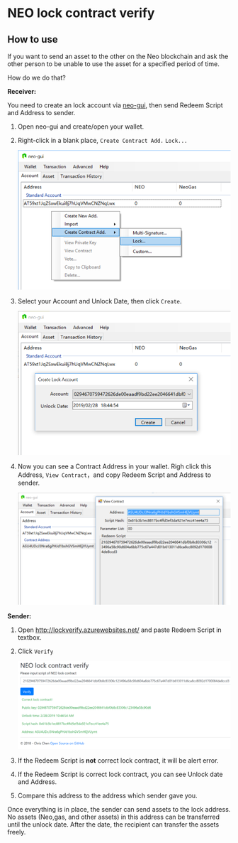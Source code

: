 # NEO lock contract verify

## How to use

If you want to send an asset to the other on the Neo blockchain and ask the other person to be unable to use the asset for a specified period of time.

How do we do that?

**Receiver:**

You need to create an lock account via [neo-gui](https://neo.org/download), then send Redeem Script and Address to sender.

1. Open neo-gui and create/open your wallet.

2. Right-click in a blank place, `Create Contract Add.` `Lock...`

   ![](Images/a.png)

3. Select your Account and Unlock Date, then click `Create`.

   ![](Images/b.png)

4. Now you can see a Contract Address in your wallet. Righ click this Address, `View Contract`，and copy Redeem Script and Address to sender.

   ![](Images/c.png)



**Sender:**

1. Open http://lockverify.azurewebsites.net/ and paste Redeem Script in textbox.

2. Click `Verify`

   ![](Images/d.png)

3. If the Redeem Script is **not** correct lock contract, it will be alert error.

4. If the Redeem Script is correct lock contract, you can see Unlock date and Address.

5. Compare this address to the address which sender gave you.

Once everything is in place, the sender can send assets to the lock address. No assets (Neo,gas, and other assets) in this address can be transferred until the unlock date. After the date, the recipient can transfer the assets freely.
